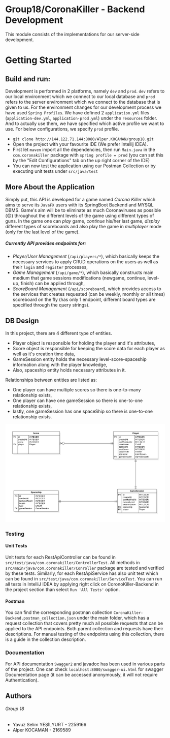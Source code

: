 # Group18/CoronaKiller - Backend Development

This module consists of the implementations for our server-side development.

# Getting Started

## Build and run:

Development is performed in 2 platforms, namely `dev` and `prod`. `dev` refers to our local environment which we connect to our local database and `prod` refers to the server environment which we connect to the database that is given to us. For the environment changes for our development process we have used `Spring Profiles`. We have defined 2 `application.yml` files (`application-dev.yml`, `application-prod.yml`) under the `resources` folder. And to actually use them, we have specified which active profile we want to use. For below configurations, we specify `prod` profile.

* `git clone http://144.122.71.144:8080/Alper.KOCAMAN/group18.git`
* Open the project with your favourite IDE (We prefer Intellij IDEA).
* First let `maven` import all the dependencies, then run `Main.java` in the `com.coronakiller` package with `spring profile = prod` (you can set this by the "Edit Configurations" tab on the up right corner of the IDE)
* You can now test the application using our Postman Collection or by executing unit tests under `src/java/test`

## More About the Application
Simply put, this API is developed for a game named _Corona Killer_ which aims to serve its `JavaFX` users with its SpringBoot Backend and MYSQL DBMS. Game's aim will be to eliminate as much Coronaviruses as possible (:blush:) throughout the different levels of the game using different types of guns. In the game one can _play_ game, _continue_ his/her last game, _display_ different types of scoreboards and also play the game in _multiplayer_ mode (only for the last level of the game).

##### Currently API provides endpoints for:
*  _Player/User Management_ (`/api/players/*`), which basically keeps the necessary services to apply CRUD operations on the users as well as their `login` and `register` processes,
*  _Game Management_ (`/api/game/*`), which basically constructs main medium that game sessions modifications (newgame, continue, level-up, finish) can be applied through,
*  _ScoreBoard Management_ (`/api/scoreboard`), which provides access to the services that creates requested (can be weekly, monthly or all times) scoreboard on the fly (has only 1 endpoint, different board types are specified through the query strings).

## DB Design
In this project, there are 4 different type of entities.
* Player object is responsible for holding the player and it's attributes,
* Score object is responsible for keeping the score data for each player as
well as it's creation time data,
* GameSession entity holds the necessary level-score-spaceship information 
along with the player knowledge, 
* Also, spaceship entity holds necessary attributes in it.   

Relationships between entities are listed as:
* One player can have multiple scores so there is one-to-many relationship exists,
* One player can have one gameSession so there is one-to-one relationship exists,
* lastly, one gameSession has one spaceShip so there is one-to-one relationship exists.
  
![Entity-Relationship Diagram](img/ERDiagram.png)

### Testing
#### Unit Tests
Unit tests for each RestApiController can be found in `src/test/java/com.coronakiller/ControllerTest`. 
All methods in `src/main/java/com.coronakiller/Conroller` package are tested and 
verified by these tests. Similarly, for each RestApiService has also unit test which can be found in 
`src/test/java/com.coronakiller/ServiceTest`. You can run all tests in IntelliJ IDEA by applying
right click on CoronoKiller-Backend in the project section than select `Run 'All Tests'`
 option.
#### Postman
You can find the corresponding postman collection `CoronaKiller-Backend.postman_collection.json` under the main folder, which has a request collection that covers pretty much all possible requests that can be applied to the API endpoints. Both parent collection and requests have their descriptions. For manual testing of the endpoints using this collection, there is a guide in the collection description.

### Documentation
For API documentation `Swagger2` and javadoc has been used in various parts of the project. One can check `localhost:8080/swagger-ui.html` for swagger Documentation page (it can be accessed anonymously, it will not require Authentication).

## Authors
###### Group 18
* Yavuz Selim YEŞİLYURT - 2259166
* Alper KOCAMAN - 2169589
